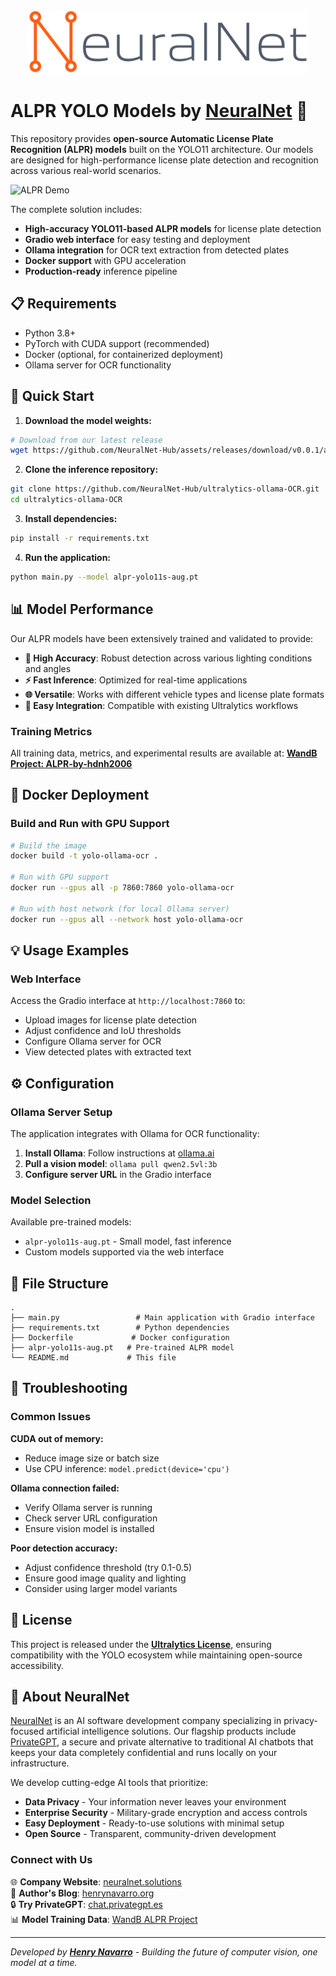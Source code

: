 <div align="center">
  <a href="http://neuralnet.solutions" target="_blank">
    <img width="450" src="https://raw.githubusercontent.com/NeuralNet-Hub/assets/main/logo/LOGO_png_orig.png">
  </a>
</div>

# ALPR YOLO Models by [NeuralNet](https://neuralnet.solutions) 🚗

This repository provides **open-source Automatic License Plate Recognition (ALPR) models** built on the YOLO11 architecture. Our models are designed for high-performance license plate detection and recognition across various real-world scenarios.

![ALPR Demo](assets/demo.gif)

The complete solution includes:
- **High-accuracy YOLO11-based ALPR models** for license plate detection
- **Gradio web interface** for easy testing and deployment  
- **Ollama integration** for OCR text extraction from detected plates
- **Docker support** with GPU acceleration
- **Production-ready** inference pipeline

## 📋 Requirements

- Python 3.8+
- PyTorch with CUDA support (recommended)
- Docker (optional, for containerized deployment)
- Ollama server for OCR functionality

## 🚀 Quick Start

1. **Download the model weights:**
```bash
# Download from our latest release
wget https://github.com/NeuralNet-Hub/assets/releases/download/v0.0.1/alpr-yolo11s-aug.pt
```

2. **Clone the inference repository:**
```bash
git clone https://github.com/NeuralNet-Hub/ultralytics-ollama-OCR.git
cd ultralytics-ollama-OCR
```

3. **Install dependencies:**
```bash
pip install -r requirements.txt
```

4. **Run the application:**
```bash
python main.py --model alpr-yolo11s-aug.pt
```

## 📊 Model Performance

Our ALPR models have been extensively trained and validated to provide:
- **🎯 High Accuracy**: Robust detection across various lighting conditions and angles
- **⚡ Fast Inference**: Optimized for real-time applications  
- **🌐 Versatile**: Works with different vehicle types and license plate formats
- **📱 Easy Integration**: Compatible with existing Ultralytics workflows

### Training Metrics

All training data, metrics, and experimental results are available at:
**[WandB Project: ALPR-by-hdnh2006](https://wandb.ai/hdnh2006/ALPR-by-hdnh2006/)**

## 🐳 Docker Deployment

### Build and Run with GPU Support

```bash
# Build the image
docker build -t yolo-ollama-ocr .

# Run with GPU support
docker run --gpus all -p 7860:7860 yolo-ollama-ocr

# Run with host network (for local Ollama server)
docker run --gpus all --network host yolo-ollama-ocr
```

## 💡 Usage Examples

### Web Interface

Access the Gradio interface at `http://localhost:7860` to:
- Upload images for license plate detection
- Adjust confidence and IoU thresholds
- Configure Ollama server for OCR
- View detected plates with extracted text

## ⚙️ Configuration

### Ollama Server Setup

The application integrates with Ollama for OCR functionality:

1. **Install Ollama**: Follow instructions at [ollama.ai](https://ollama.ai)
2. **Pull a vision model**: `ollama pull qwen2.5vl:3b`
3. **Configure server URL** in the Gradio interface

### Model Selection

Available pre-trained models:
- `alpr-yolo11s-aug.pt` - Small model, fast inference
- Custom models supported via the web interface

## 📁 File Structure

```
.
├── main.py                 # Main application with Gradio interface
├── requirements.txt        # Python dependencies
├── Dockerfile             # Docker configuration
├── alpr-yolo11s-aug.pt   # Pre-trained ALPR model
└── README.md             # This file
```

## 🔧 Troubleshooting

### Common Issues

**CUDA out of memory:**
- Reduce image size or batch size
- Use CPU inference: `model.predict(device='cpu')`

**Ollama connection failed:**
- Verify Ollama server is running
- Check server URL configuration
- Ensure vision model is installed

**Poor detection accuracy:**
- Adjust confidence threshold (try 0.1-0.5)
- Ensure good image quality and lighting
- Consider using larger model variants

## 📝 License

This project is released under the **[Ultralytics License](https://github.com/ultralytics/ultralytics/blob/main/LICENSE)**, ensuring compatibility with the YOLO ecosystem while maintaining open-source accessibility.

## 🧠 About NeuralNet

[NeuralNet](https://neuralnet.solutions) is an AI software development company specializing in privacy-focused artificial intelligence solutions. Our flagship products include [PrivateGPT](https://neuralnet.solutions/privategpt), a secure and private alternative to traditional AI chatbots that keeps your data completely confidential and runs locally on your infrastructure.

We develop cutting-edge AI tools that prioritize:
- **Data Privacy** - Your information never leaves your environment
- **Enterprise Security** - Military-grade encryption and access controls  
- **Easy Deployment** - Ready-to-use solutions with minimal setup
- **Open Source** - Transparent, community-driven development

### Connect with Us

🌐 **Company Website**: [neuralnet.solutions](https://neuralnet.solutions)  
📝 **Author's Blog**: [henrynavarro.org](https://henrynavarro.org)  
🔒 **Try PrivateGPT**: [chat.privategpt.es](https://chat.privategpt.es)  
📊 **Model Training Data**: [WandB ALPR Project](https://wandb.ai/hdnh2006/ALPR-by-hdnh2006/)

---

_Developed by_ **_[Henry Navarro](https://github.com/hdnh2006)_** _- Building the future of computer vision, one model at a time._
